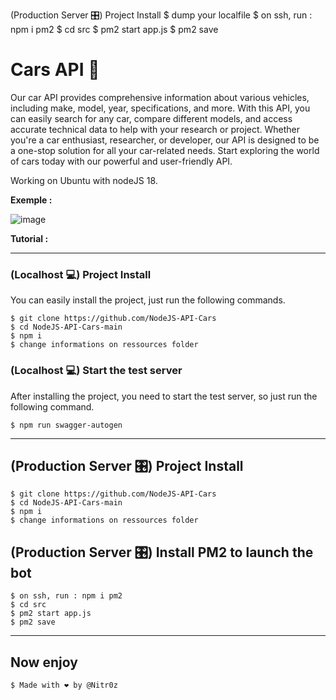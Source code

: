 
  
(Production Server 🎛️) Project Install
$ dump your localfile
$ on ssh, run : npm i pm2
$ cd src
$ pm2 start app.js
$ pm2 save



# Cars API 🦾

Our car API provides comprehensive information about various vehicles, including make, model, year, specifications, and more. With this API, you can easily search for any car, compare different models, and access accurate technical data to help with your research or project. Whether you're a car enthusiast, researcher, or developer, our API is designed to be a one-stop solution for all your car-related needs. Start exploring the world of cars today with our powerful and user-friendly API.

Working on Ubuntu with nodeJS 18.

__Exemple :__

![image](https://user-images.githubusercontent.com/48621976/215062725-38b17dfd-67d3-474c-88d3-cbe55af49b14.png)

__Tutorial :__



 ---

### (Localhost 💻) Project Install 

  You can easily install the project, just run the following commands.

    $ git clone https://github.com/NodeJS-API-Cars
    $ cd NodeJS-API-Cars-main
    $ npm i
    $ change informations on ressources folder


### (Localhost 💻) Start the test server

  After installing the project, you need to start the test server, so just run the following command.

    $ npm run swagger-autogen

---

## (Production Server 🎛️) Project Install

    $ git clone https://github.com/NodeJS-API-Cars
    $ cd NodeJS-API-Cars-main
    $ npm i
    $ change informations on ressources folder
     

## (Production Server 🎛️) Install PM2 to launch the bot 

    $ on ssh, run : npm i pm2
    $ cd src
    $ pm2 start app.js
    $ pm2 save
    
    

---
 
 ## Now enjoy
 
    $ Made with ❤️ by @Nitr0z
 

 
 


